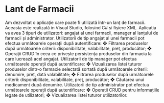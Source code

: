 # Lant de Farmacii

Am dezvoltat o aplicație care poate fi utilizată într-un lanț de farmacii. Aceasta este realizată in Visual Studio, folosind C# și fișiere XML. Aplicația va avea 3 tipuri de utilizatori: angajat al unei farmacii, manager al lanțului de farmacii și administrator.
Utilizatorii de tip angajat al unei farmacii pot efectua următoarele operații după autentificare:
❖ Filtrarea produselor după următoarele criterii: disponibilitate, valabilitate, preț, producător;
❖ Operații CRUD în ceea ce privește persistența produselor din farmacia la care lucrează acel angajat. 
Utilizatorii de tip manager pot efectua următoarele operații după autentificare:
❖ Vizualizarea listei tuturor produselor dintr-o farmacie selectată sortată după următoarele criterii: denumire, preț, dată valabilitate;
❖ Filtrarea produselor după următoarele criterii: disponibilitate, valabilitate, preț, producător; 
❖ Căutarea unui medicament după denumire.
Utilizatorii de tip administrator pot efectua următoarele operații după autentificare:
❖ Operații CRUD pentru informațiile legate de utilizatori; 
❖ Vizualizarea listei tuturor utilizatorilor.
